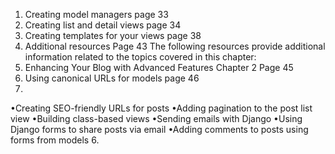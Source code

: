 1. Creating model managers page 33
2. Creating list and detail views page 34
3. Creating templates for your views page 38
4. Additional resources Page 43
   The following resources provide additional information related to the topics covered in this chapter:
5. Enhancing Your Blog with Advanced Features
   Chapter 2 Page 45
6. Using canonical URLs for models page 46
7. 
•Creating SEO-friendly URLs for posts
•Adding pagination to the post list view
•Building class-based views
•Sending emails with Django
•Using Django forms to share posts via email
•Adding comments to posts using forms from models
6. 
